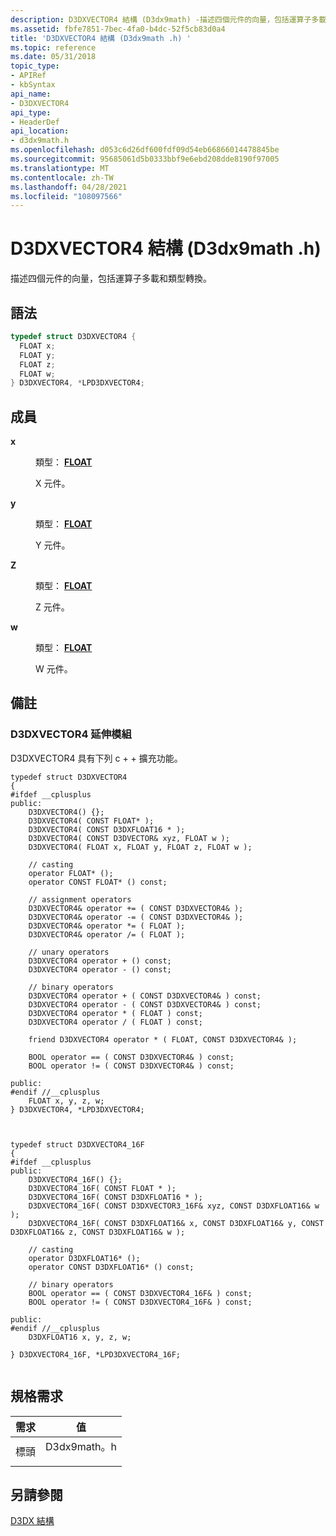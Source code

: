 ```yaml
---
description: D3DXVECTOR4 結構 (D3dx9math) -描述四個元件的向量，包括運算子多載和類型轉換。
ms.assetid: fbfe7851-7bec-4fa0-b4dc-52f5cb83d0a4
title: 'D3DXVECTOR4 結構 (D3dx9math .h) '
ms.topic: reference
ms.date: 05/31/2018
topic_type:
- APIRef
- kbSyntax
api_name:
- D3DXVECTOR4
api_type:
- HeaderDef
api_location:
- d3dx9math.h
ms.openlocfilehash: d053c6d26df600fdf09d54eb66866014478845be
ms.sourcegitcommit: 95685061d5b0333bbf9e6ebd208dde8190f97005
ms.translationtype: MT
ms.contentlocale: zh-TW
ms.lasthandoff: 04/28/2021
ms.locfileid: "108097566"
---
```

# <a name="d3dxvector4-structure-d3dx9mathh"></a>D3DXVECTOR4 結構 (D3dx9math .h) 

描述四個元件的向量，包括運算子多載和類型轉換。

## <a name="syntax"></a>語法


```C++
typedef struct D3DXVECTOR4 {
  FLOAT x;
  FLOAT y;
  FLOAT z;
  FLOAT w;
} D3DXVECTOR4, *LPD3DXVECTOR4;
```



## <a name="members"></a>成員

<dl> <dt>

**x**
</dt> <dd>

類型： **[ **FLOAT**](../winprog/windows-data-types.md)**

</dd> <dd>

X 元件。

</dd> <dt>

**y**
</dt> <dd>

類型： **[ **FLOAT**](../winprog/windows-data-types.md)**

</dd> <dd>

Y 元件。

</dd> <dt>

**Z**
</dt> <dd>

類型： **[ **FLOAT**](../winprog/windows-data-types.md)**

</dd> <dd>

Z 元件。

</dd> <dt>

**w**
</dt> <dd>

類型： **[ **FLOAT**](../winprog/windows-data-types.md)**

</dd> <dd>

W 元件。

</dd> </dl>

## <a name="remarks"></a>備註

### <a name="d3dxvector4-extensions"></a>D3DXVECTOR4 延伸模組

D3DXVECTOR4 具有下列 c + + 擴充功能。


```
typedef struct D3DXVECTOR4
{
#ifdef __cplusplus
public:
    D3DXVECTOR4() {};
    D3DXVECTOR4( CONST FLOAT* );
    D3DXVECTOR4( CONST D3DXFLOAT16 * );
    D3DXVECTOR4( CONST D3DVECTOR& xyz, FLOAT w );
    D3DXVECTOR4( FLOAT x, FLOAT y, FLOAT z, FLOAT w );

    // casting
    operator FLOAT* ();
    operator CONST FLOAT* () const;

    // assignment operators
    D3DXVECTOR4& operator += ( CONST D3DXVECTOR4& );
    D3DXVECTOR4& operator -= ( CONST D3DXVECTOR4& );
    D3DXVECTOR4& operator *= ( FLOAT );
    D3DXVECTOR4& operator /= ( FLOAT );

    // unary operators
    D3DXVECTOR4 operator + () const;
    D3DXVECTOR4 operator - () const;

    // binary operators
    D3DXVECTOR4 operator + ( CONST D3DXVECTOR4& ) const;
    D3DXVECTOR4 operator - ( CONST D3DXVECTOR4& ) const;
    D3DXVECTOR4 operator * ( FLOAT ) const;
    D3DXVECTOR4 operator / ( FLOAT ) const;

    friend D3DXVECTOR4 operator * ( FLOAT, CONST D3DXVECTOR4& );

    BOOL operator == ( CONST D3DXVECTOR4& ) const;
    BOOL operator != ( CONST D3DXVECTOR4& ) const;

public:
#endif //__cplusplus
    FLOAT x, y, z, w;
} D3DXVECTOR4, *LPD3DXVECTOR4;



typedef struct D3DXVECTOR4_16F
{
#ifdef __cplusplus
public:
    D3DXVECTOR4_16F() {};
    D3DXVECTOR4_16F( CONST FLOAT * );
    D3DXVECTOR4_16F( CONST D3DXFLOAT16 * );
    D3DXVECTOR4_16F( CONST D3DXVECTOR3_16F& xyz, CONST D3DXFLOAT16& w );
    D3DXVECTOR4_16F( CONST D3DXFLOAT16& x, CONST D3DXFLOAT16& y, CONST D3DXFLOAT16& z, CONST D3DXFLOAT16& w );

    // casting
    operator D3DXFLOAT16* ();
    operator CONST D3DXFLOAT16* () const;

    // binary operators
    BOOL operator == ( CONST D3DXVECTOR4_16F& ) const;
    BOOL operator != ( CONST D3DXVECTOR4_16F& ) const;

public:
#endif //__cplusplus
    D3DXFLOAT16 x, y, z, w;

} D3DXVECTOR4_16F, *LPD3DXVECTOR4_16F;
        
```



## <a name="requirements"></a>規格需求



| 需求 | 值 |
|-------------------|----------------------------------------------------------------------------------------|
| 標頭<br/> | <dl> <dt>D3dx9math。h</dt> </dl> |



## <a name="see-also"></a>另請參閱

<dl> <dt>

[D3DX 結構](dx9-graphics-reference-d3dx-structures.md)
</dt> </dl>

 

 
